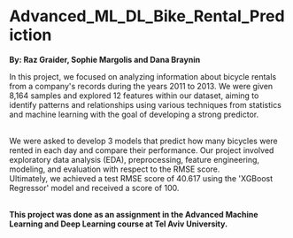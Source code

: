 # Advanced_ML_DL_Bike_Rental_Prediction
**By: Raz Graider, Sophie Margolis and Dana Braynin**

In this project, we focused on analyzing information about bicycle rentals from a company's records during the years 2011 to 2013.
We were given 8,164 samples and explored 12 features within our dataset, aiming to identify patterns and relationships using various techniques from statistics and machine learning with the goal of developing a strong predictor. <br><br>

We were asked to develop 3 models that predict how many bicycles were rented in each day and compare their performance.
Our project involved exploratory data analysis (EDA), preprocessing, feature engineering, modeling, and evaluation with respect to the RMSE score.<br>
Ultimately, we achieved a test RMSE score of 40.617 using the 'XGBoost Regressor' model and received a score of 100.<br><br>

**This project was done as an assignment in the Advanced Machine Learning and Deep Learning course at Tel Aviv University.**

